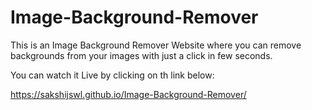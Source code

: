 # Image-Background-Remover

This is an Image Background Remover Website where you can remove backgrounds from your images with just a click in few seconds.

You can watch it Live by clicking on th link below:

 https://sakshijswl.github.io/Image-Background-Remover/
